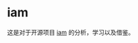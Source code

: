 <!--
 * @Author: shgopher shgopher@gmail.com
 * @Date: 2025-04-23 23:54:42
 * @LastEditors: shgopher shgopher@gmail.com
 * @LastEditTime: 2025-04-23 23:59:31
 * @FilePath: /luban/系统设计实战/实操项目设计/iam/README.md
 * @Description: 
 * 
 * Copyright (c) 2025 by shgopher, All Rights Reserved. 
-->
# iam

这是对于开源项目 [iam](https://github.com/marmotedu/iam) 的分析，学习以及借鉴。